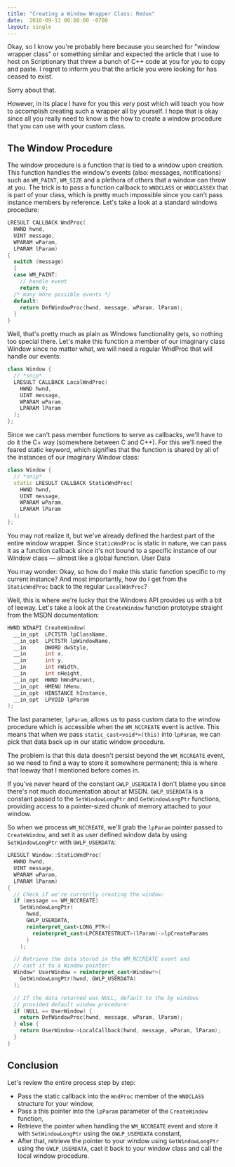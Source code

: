 ```yaml
---
title: "Creating a Window Wrapper Class: Redux"
date:  2010-09-13 00:00:00 -0700
layout: single
---
```


Okay, so I know you're probably here because you searched for "window wrapper class" or something similar and expected the article that I use to host on Scriptionary that threw a bunch of C++ code at you for you to copy and paste. I regret to inform you that the article you were looking for has ceased to exist.

Sorry about that.

However, in its place I have for you this very post which will teach you how to accomplish creating such a wrapper all by yourself. I hope that is okay since all you really need to know is the how to create a window procedure that you can use with your custom class.

## The Window Procedure

The window procedure is a function that is tied to a window upon creation. This function handles the window's events (also: messages, notifications) such as `WM_PAINT`, `WM_SIZE` and a plethora of others that a window can throw at you. The trick is to pass a function callback to `WNDCLASS` or `WNDCLASSEX` that is part of your class, which is pretty much impossible since you can't pass instance members by reference. Let's take a look at a standard windows procedure:

```c++
LRESULT CALLBACK WndProc(
  HWND hwnd,
  UINT message,
  WPARAM wParam,
  LPARAM lParam)
{
  switch (message)
  {
  case WM_PAINT:
    // handle event
    return 0;
  /* many more possible events */
  default:
    return DefWindowProc(hwnd, message, wParam, lParam);
  }
}
```

Well, that's pretty much as plain as Windows functionality gets, so nothing too special there. Let's make this function a member of our imaginary class Window since no matter what, we will need a regular WndProc that will handle our events:

```c++
class Window {
  // *snip*
  LRESULT CALLBACK LocalWndProc(
    HWND hwnd,
    UINT message,
    WPARAM wParam,
    LPARAM lParam
  );
};
```

Since we can't pass member functions to serve as callbacks, we'll have to do it the C+ way (somewhere between C and C++). For this we'll need the feared static keyword, which signifies that the function is shared by all of the instances of our imaginary Window class:

```c++
class Window {
  // *snip*
  static LRESULT CALLBACK StaticWndProc(
    HWND hwnd,
    UINT message,
    WPARAM wParam,
    LPARAM lParam
  );
};
```

You may not realize it, but we've already defined the hardest part of the entire window wrapper. Since `StaticWndProc` is static in nature, we can pass it as a function callback since it's not bound to a specific instance of our Window class — almost like a global function.
User Data

You may wonder: Okay, so how do I make this static function specific to my current instance? And most importantly, how do I get from the `StaticWndProc` back to the regular `LocalWdnProc`?

Well, this is where we're lucky that the Windows API provides us with a bit of leeway. Let's take a look at the `CreateWindow` function prototype straight from the MSDN documentation:

```c++
HWND WINAPI CreateWindow(
  __in_opt  LPCTSTR lpClassName,
  __in_opt  LPCTSTR lpWindowName,
  __in      DWORD dwStyle,
  __in      int x,
  __in      int y,
  __in      int nWidth,
  __in      int nHeight,
  __in_opt  HWND hWndParent,
  __in_opt  HMENU hMenu,
  __in_opt  HINSTANCE hInstance,
  __in_opt  LPVOID lpParam
);
```

The last parameter, `lpParam`, allows us to pass custom data to the window procedure which is accessible when the `WM_NCCREATE` event is active. This means that when we pass `static_cast<void*>(this)` into `lpParam`, we can pick that data back up in our static window procedure.

The problem is that this data doesn't persist beyond the `WM_NCCREATE` event, so we need to find a way to store it somewhere permanent; this is where that leeway that I mentioned before comes in.

If you've never heard of the constant `GWLP_USERDATA` I don't blame you since there's not much documentation about at MSDN. `GWLP_USERDATA` is a constant passed to the `SetWindowLongPtr` and `GetWindowLongPtr` functions, providing access to a pointer-sized chunk of memory attached to your window.

So when we process `WM_NCCREATE`, we'll grab the `lpParam` pointer passed to `CreateWindow`, and set it as user defined window data by using `SetWindowLongPtr` with `GWLP_USERDATA`:

```c++
LRESULT Window::StaticWndProc(
  HWND hwnd,
  UINT message,
  WPARAM wParam,
  LPARAM lParam)
{
  // Check if we're currently creating the window:
  if (message == WM_NCCREATE)
    SetWindowLongPtr(
      hwnd,
      GWLP_USERDATA,
      reinterpret_cast<LONG_PTR>(
        reinterpret_cast<LPCREATESTRUCT>(lParam)->lpCreateParams
      )
    );

  // Retrieve the data stored in the WM_NCCREATE event and
  // cast it to a Window pointer:
  Window* UserWindow = reinterpret_cast<Window*>(
    GetWindowLongPtr(hwnd, GWLP_USERDATA)
  );

  // If the data returned was NULL, default to the by windows
  // provided default window procedure:
  if (NULL == UserWindow) {
    return DefWindowProc(hwnd, message, wParam, lParam);
  } else {
    return UserWindow->LocalCallback(hwnd, message, wParam, lParam);
  }
}
```

## Conclusion

Let's review the entire process step by step:

* Pass the static callback into the `WndProc` member of the `WNDCLASS` structure for your window,
* Pass a this pointer into the `lpParam` parameter of the `CreateWindow` function,
* Retrieve the pointer when handling the `WM_NCCREATE` event and store it with `SetWindowLongPtr` using the `GWLP_USERDATA` constant,
* After that, retrieve the pointer to your window using `GetWindowLongPtr` using the `GWLP_USERDATA`, cast it back to your window class and call the local window procedure.
